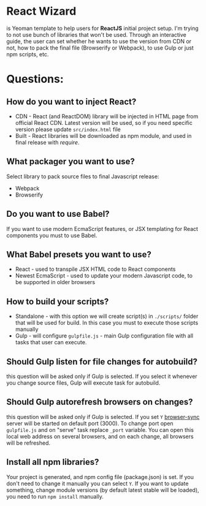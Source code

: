 # React Wizard
is Yeoman template to help users for **ReactJS** initial project setup. I'm trying to not use bunch of libraries that won't be used. Through an interactive guide, the user can set whether he wants to use the version from CDN or not, how to pack the final file (Browserify or Webpack), to use Gulp or just npm scripts, etc.

# Questions:
## How do you want to inject React?
- CDN - React (and ReactDOM) library will be injected in HTML page from official React CDN.  Latest version will be used, so if you need specific version please update `src/index.html` file
- Built - React libraries will be downloaded as npm module, and used in final release with *require*.
## What packager you want to use?
Select library to pack source files to final Javascript release:
- Webpack  
- Browserify
## Do you want to use Babel?
If you want to use modern EcmaScript features, or JSX templating for React components you must to use Babel.
## What Babel presets you want to use?
- React - used to transpile JSX HTML code to React components
- Newest EcmaScript - used to update your modern Javascript code, to be supported in older browsers
## How to build your scripts?
- Standalone - with this option we will create script(s) in `./scripts/` folder that will be used for build. In this case you must to execute those scripts manually
- Gulp - will configure `gulpfile.js` - main Gulp configuration file with all tasks that user can execute.
## Should Gulp listen for file changes for autobuild?
this question will be asked only if Gulp is selected.  If you select it whenever you change source files, Gulp will execute task for autobuild.
## Should Gulp autorefresh browsers on changes?
this question will be asked only if Gulp is selected. If you set `Y` [browser-sync](https://www.npmjs.com/package/browser-sync) server will be started on default port (3000). To change port open `gulpfile.js` and on "serve" task replace `_port` variable. You can open this local web address on several browsers, and on each change, all browsers will be refreshed.
## Install all npm libraries?
Your project is generated, and npm config file (package.json) is set. If you don't need to change it manually you can select `Y`. If you want to update something, change module versions (by default latest stable will be loaded), you need to run `npm install` manually.
